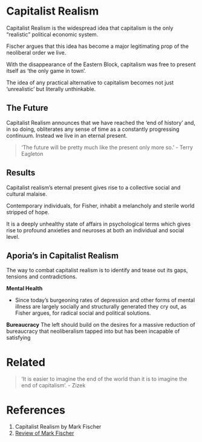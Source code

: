 # Capitalist Realism

Capitalist Realism is the widespread idea that capitalism is the only “realistic” political economic system.

Fischer argues that this idea has become a major legitimating prop of the neoliberal order we live. 

With the disappearance of the Eastern Block, capitalism was free to present itself as ‘the only game in town’.

The idea of any practical alternative to capitalism becomes not just ‘unrealistic’ but literally unthinkable.

## The Future
Capitalist Realism announces that we have reached the ‘end of history’ and, in so doing, obliterates any sense of time as a constantly progressing continuum. Instead we live in an eternal present.

> ‘The future will be pretty much like the present only more so.’ - Terry Eagleton

## Results
Capitalist realism’s eternal present gives rise to a collective social and cultural malaise.

Contemporary individuals, for Fisher, inhabit a melancholy and sterile world stripped of hope. 

It is a deeply unhealthy state of affairs in psychological terms which gives rise to profound anxieties and neuroses at both an individual and social level.

## Aporia’s in Capitalist Realism
The way to combat capitalist realism is to identify and tease out its gaps, tensions and contradictions.

**Mental Health**
+ Since today’s burgeoning rates of depression and other forms of mental illness are largely socially and structurally generated they cry out, as Fisher argues, for radical social and political solutions.

**Bureaucracy**
The left should build on the desires for a massive reduction of bureaucracy that neoliberalism tapped into but has been incapable of satisfying


# Related
> ‘It is easier to imagine the end of the world than it is to imagine the end of capitalism’. - Zizek

# References
1. Capitalist Realism by Mark Fischer
2. [Review of Mark Fischer][1]

[1]:	https://edrooksby.wordpress.com/2012/06/10/review-of-mark-fishers-capitalist-realism-is-there-no-alternative/